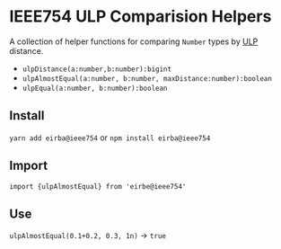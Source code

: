 # IEEE754 ULP Comparision Helpers

A collection of helper functions for comparing `Number` types by [ULP](https://en.wikipedia.org/wiki/Unit_in_the_last_place) distance.

- `ulpDistance(a:number,b:number):bigint`
- `ulpAlmostEqual(a:number, b:number, maxDistance:number):boolean`
- `ulpEqual(a:number, b:number):boolean`

## Install

`yarn add eirba@ieee754`
or
`npm install eirba@ieee754`

## Import

`import {ulpAlmostEqual} from 'eirbe@ieee754'`

## Use

`ulpAlmostEqual(0.1+0.2, 0.3, 1n)` -> `true`
